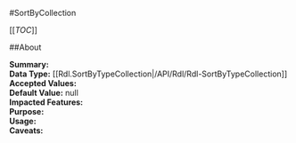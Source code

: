 #SortByCollection

[[_TOC_]]

##About

**Summary:**   
**Data Type:** [[Rdl.SortByTypeCollection|/API/Rdl/Rdl-SortByTypeCollection]]  
**Accepted Values:**   
**Default Value:** null  
**Impacted Features:**   
**Purpose:**   
**Usage:**   
**Caveats:**   


